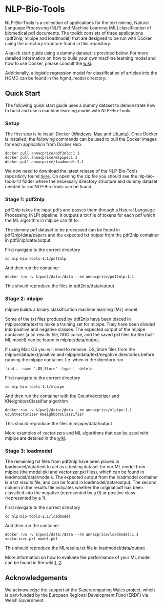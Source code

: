 # NLP-Bio-Tools #

NLP-Bio-Tools is a collection of applications for the text mining, Natural Language Processing (NLP) and Machine Learning (ML) classification of biomedical pdf documents. The toolkit consists of three applications (pdf2nlp, mlpipe and loadmodel) that are designed to be run with Docker using the directory structure found in this repository.

A quick start guide using a dummy dataset is provided below. For more detailed information on how to build your own machine learning model and how to use Docker, please consult the [wiki](https://github.com/annacprice/nlp-bio-tools/wiki).

Additionally, a logistic regression model for classification of articles into the HGMD can be found in the hgmd_model directory.

## Quick Start ##
The following quick start guide uses a dummy dataset to demonstrate how to build and use a machine learning model with NLP-Bio-Tools.

### Setup ###
The first step is to install Docker ([Windows](https://docs.docker.com/docker-for-windows/install/), [Mac](https://docs.docker.com/docker-for-mac/install/) and [Ubuntu](https://docs.docker.com/install/linux/docker-ce/ubuntu/)). Once Docker is installed, the following commands can be used to pull the Docker images for each application from Docker Hub:
```
docker pull annacprice/pdf2nlp:1.1
docker pull annacprice/mlpipe:1.1
docker pull annacprice/loadmodel:1.1
```

We now need to download the latest release of the NLP-Bio-Tools repositiory found [here](https://github.com/annacprice/nlp-bio-tools/releases/tag/v1.1). On opening the zip file you should see the nlp-bio-tools-1.1 folder where the necessary directory structure and dummy dataset needed to run NLP-Bio-Tools can be found.

### Stage 1: pdf2nlp ###
pdf2nlp takes the input pdfs and passes them through a Natural Language Processing (NLP) pipeline. It outputs a txt file of tokens for each pdf which the ML algorithm in mlpipe can fit to.

The dummy pdf dataset to be processed can be found in pdf2nlp/data/papers and the expected txt output from the pdf2nlp container in pdf2nlp/data/output.

First navigate to the correct directory
```
cd nlp-bio-tools-1.1/pdf2nlp
```
And then run the container
```
docker run -v $(pwd)/data:/data --rm annacprice/pdf2nlp:1.1
```
This should reproduce the files in pdf2nlp/data/output 


### Stage 2: mlpipe ###
mlpipe builds a binary classification machine learning (ML) model. 

Some of the txt files produced by pdf2nlp have been placed in mlpipe/data/text to make a training set for mlpipe. They have been divided into positive and negative classes. The expected output of the mlpipe container (a txt results file, ROC curve, and the saved pkl files for the built ML model) can be found in mlpipe/data/output.

If using Mac OS you will need to remove .DS_Store files from the mlpipe/data/text/positive and mlpipe/data/text/negative directories before running the mlpipe container. I.e. when in the directory run
```
find . -name '.DS_Store' -type f -delete
```
First navigate to the correct directory
```
cd nlp-bio-tools-1.1/mlpipe
```
And then run the container with the CountVectorizer and KNeighborsClassifier algorithm
```
docker run -v $(pwd)/data:/data --rm annacprice/mlpipe:1.1 CountVectorizer KNeighborsClassifier
```
This should reproduce the files in mlpipe/data/output

More examples of vectorizers and ML algorithms that can be used with mlpipe are detailed in the [wiki](https://github.com/annacprice/nlp-bio-tools/wiki/How-to-build-your-own-machine-learning-model).

### Stage 3: loadmodel ###
The remaining txt files from pdf2nlp have been placed in loadmodel/data/text to act as a testing dataset for our ML model from mlpipe (the model.pkl and vectorizer.pkl files), which can be found in loadmodel/data/models. The expected output from the loadmodel container is a txt results file, and can be found in loadmodel/data/output. The second column in the results file indicates whether the original pdf has been classified into the negative (represented by a 0) or positive class (represented by a 1).

First navigate to the correct directory
```
cd nlp-bio-tools-1.1/loadmodel
``` 
And then run the container
```
docker run -v $(pwd)/data:/data --rm annacprice/loadmodel:1.1 vectorizer.pkl model.pkl
```

This should reproduce the MLresults.txt file in loadmodel/data/output

More information on how to evaluate the performance of your ML model can be found in the wiki [1](https://github.com/annacprice/nlp-bio-tools/wiki/How-to-build-your-own-machine-learning-model), [2](https://github.com/annacprice/nlp-bio-tools/wiki/How-to-use-a-saved-machine-learning-model).

## Acknowledgements ##
We acknowledge the support of the Supercomputing Wales project, which is part-funded by the European Regional Development Fund (ERDF) via Welsh Government.
